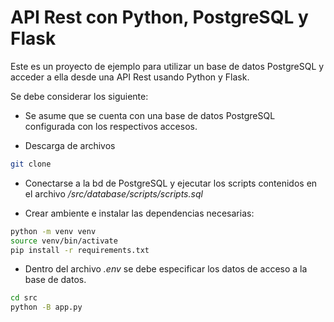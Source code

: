 # API Rest con Python, PostgreSQL y Flask


Este es un proyecto de ejemplo para utilizar un base de datos PostgreSQL y acceder a ella desde una API Rest usando Python y Flask.

Se debe considerar los siguiente:

- Se asume que se cuenta con una base de datos PostgreSQL configurada con los respectivos accesos.

- Descarga de archivos

```sh
git clone
```

- Conectarse a la bd de PostgreSQL y ejecutar los scripts contenidos en el archivo */src/database/scripts/scripts.sql* 

- Crear ambiente e instalar las dependencias necesarias:
```sh
python -m venv venv
source venv/bin/activate
pip install -r requirements.txt

```

- Dentro del archivo *.env* se debe especificar los datos de acceso a la base de datos.

```sh
cd src
python -B app.py
```
